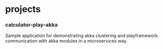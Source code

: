 # projects

### calculator-play-akka
Sample application for demonstrating akka clustering and playframework communication with akka modules in a microservices way.
